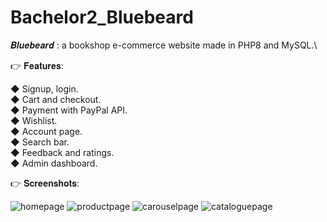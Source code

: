 # Bachelor2_Bluebeard
𝑩𝒍𝒖𝒆𝒃𝒆𝒂𝒓𝒅 : a bookshop e-commerce website made in PHP8 and MySQL.\

👉 𝐅𝐞𝐚𝐭𝐮𝐫𝐞𝐬:

◆ Signup, login.\
◆ Cart and checkout.\
◆ Payment with PayPal API.\
◆ Wishlist.\
◆ Account page.\
◆ Search bar.\
◆ Feedback and ratings.\
◆ Admin dashboard.

👉 𝐒𝐜𝐫𝐞𝐞𝐧𝐬𝐡𝐨𝐭𝐬:

![homepage](https://user-images.githubusercontent.com/87578863/151936690-8b7c8ee9-e597-469a-8e9b-96b112f7347a.png)
![productpage](https://user-images.githubusercontent.com/87578863/151936701-c46e0864-745f-416c-8f89-8051aaa67ccd.png)
![carouselpage](https://user-images.githubusercontent.com/87578863/151936707-519cb70e-4cd8-4dd2-9a85-3569d4e970a6.png)
![cataloguepage](https://user-images.githubusercontent.com/87578863/151936718-933158fe-50c0-4b5d-b60c-67feffbfbf6f.png)

